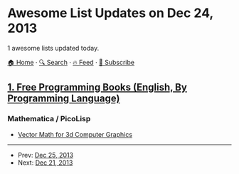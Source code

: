 # Awesome List Updates on Dec 24, 2013

1 awesome lists updated today.

[🏠 Home](/README.md) · [🔍 Search](https://www.trackawesomelist.com/search/) · [🔥 Feed](https://www.trackawesomelist.com/rss.xml) · [📮 Subscribe](https://trackawesomelist.us17.list-manage.com/subscribe?u=d2f0117aa829c83a63ec63c2f&id=36a103854c)



## [1. Free Programming Books (English, By Programming Language)](/content/EbookFoundation/free-programming-books/README.md)

### Mathematica / PicoLisp

*   [Vector Math for 3d Computer Graphics](http://chortle.ccsu.edu/VectorLessons/index.html)

---

- Prev: [Dec 25, 2013](/content/2013/12/25/README.md)
- Next: [Dec 21, 2013](/content/2013/12/21/README.md)